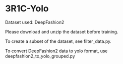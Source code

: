 # 3R1C-Yolo

Dataset used: DeepFashion2

Please download and unzip the dataset before training.

To create a subset of the dataset, see filter_data.py.

To convert DeepFashion2 data to yolo format, use deepfashion2_to_yolo_grouped.py
